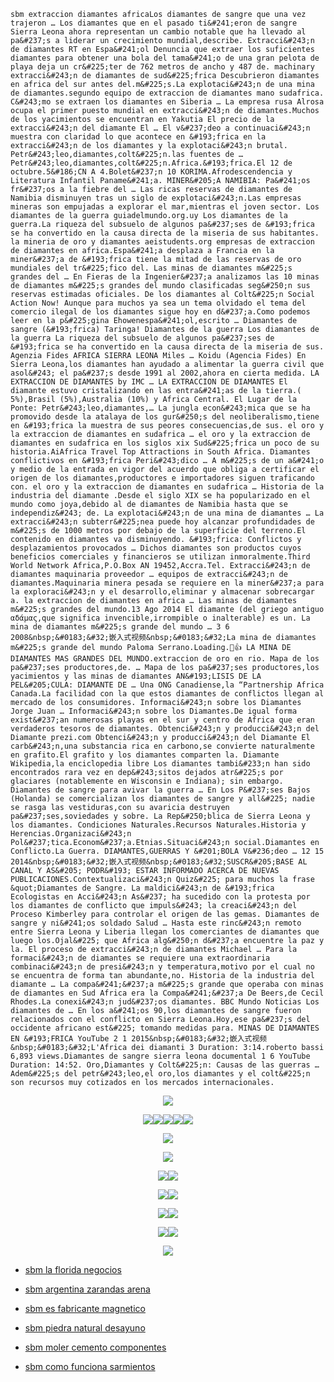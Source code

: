 
```
sbm extraccion diamantes africaLos diamantes de sangre que una vez trajeron … Los diamantes que en el pasado ti&#241;eron de sangre Sierra Leona ahora representan un cambio notable que ha llevado al pa&#237;s a liderar un crecimiento mundial,describe. Extracci&#243;n de diamantes RT en Espa&#241;ol Denuncia que extraer los suficientes diamantes para obtener una bola del tama&#241;o de una gran pelota de playa deja un cr&#225;ter de 762 metros de ancho y 487 de. machinary extracci&#243;n de diamantes de sud&#225;frica Descubrieron diamantes en africa del sur antes del.m&#225;s.La explotaci&#243;n de una mina de diamantes.segundo equipo de extraccion de diamantes mano sudafrica. C&#243;mo se extraen los diamantes en Siberia … La empresa rusa Alrosa ocupa el primer puesto mundial en extracci&#243;n de diamantes.Muchos de los yacimientos se encuentran en Yakutia El precio de la extracci&#243;n del diamante El … El v&#237;deo a continuaci&#243;n muestra con claridad lo que acontece en &#193;frica en la extracci&#243;n de los diamantes y la explotaci&#243;n brutal. Petr&#243;leo,diamantes,colt&#225;n.las fuentes de … Petr&#243;leo,diamantes,colt&#225;n.Africa.&#193;frica.El 12 de octubre.5&#186;CN A 4.Bolet&#237;n 10 KORIMA.Afrodescendencia y Literatura Infantil Paname&#241;a. MINER&#205;A NAMIBIA: Pa&#241;os fr&#237;os a la fiebre del … Las ricas reservas de diamantes de Namibia disminuyen tras un siglo de explotaci&#243;n.Las empresas mineras son empujadas a explorar el mar,mientras el joven sector. Los diamantes de la guerra guiadelmundo.org.uy Los diamantes de la guerra.La riqueza del subsuelo de algunos pa&#237;ses de &#193;frica se ha convertido en la causa directa de la miseria de sus habitantes. la mineria de oro y diamantes aeistudents.org empresas de extraccion de diamantes en africa.Espa&#241;a desplaza a Francia en la miner&#237;a de &#193;frica tiene la mitad de las reservas de oro mundiales del tr&#225;fico del. Las minas de diamantes m&#225;s grandes del … En Fieras de la Ingenier&#237;a analizamos las 10 minas de diamantes m&#225;s grandes del mundo clasificadas seg&#250;n sus reservas estimadas oficiales. De los diamantes al Colt&#225;n Social Action Now! Aunque para muchos ya sea un tema olvidado el tema del comercio ilegal de los diamantes sigue hoy en d&#237;a.Como podemos leer en la p&#225;gina Ehowenespa&#241;ol,escrito … Diamantes de sangre (&#193;frica) Taringa! Diamantes de la guerra Los diamantes de la guerra La riqueza del subsuelo de algunos pa&#237;ses de &#193;frica se ha convertido en la causa directa de la miseria de sus. Agenzia Fides AFRICA SIERRA LEONA Miles … Koidu (Agencia Fides) En Sierra Leona,los diamantes han ayudado a alimentar la guerra civil que asol&#243; el pa&#237;s desde 1991 al 2002,ahora en cierta medida. LA EXTRACCION DE DIAMANTES by IMC … LA EXTRACCION DE DIAMANTES El diamante estuvo cristalizando en las entra&#241;as de la tierra.( 5%),Brasil (5%),Australia (10%) y Africa Central. El Lugar de la Ponte: Petr&#243;leo,diamantes,… La jungla econ&#243;mica que se ha promovido desde la atalaya de los gur&#250;s del neoliberalismo,tiene en &#193;frica la muestra de sus peores consecuencias,de sus. el oro y la extraccion de diamantes en sudafrica … el oro y la extraccion de diamantes en sudafrica en los siglos xix Sud&#225;frica un poco de su historia.AiAfrica Travel Top Attractions in South Africa. Diamantes conflictivos en &#193;frica Peri&#243;dico … A m&#225;s de un a&#241;o y medio de la entrada en vigor del acuerdo que obliga a certificar el origen de los diamantes,productores e importadores siguen traficando con. el oro y la extraccion de diamantes en sudafrica … Historia de la industria del diamante .Desde el siglo XIX se ha popularizado en el mundo como joya,debido al de diamantes de Namibia hasta que se independiz&#243; de. La explotaci&#243;n de una mina de diamantes … La extracci&#243;n subterr&#225;nea puede hoy alcanzar profundidades de m&#225;s de 1000 metros por debajo de la superficie del terreno.El contenido en diamantes va disminuyendo. &#193;frica: Conflictos y desplazamientos provocados … Dichos diamantes son productos cuyos beneficios comerciales y financieros se utilizan inmoralmente.Third World Network Africa,P.O.Box AN 19452,Accra.Tel. Extracci&#243;n de diamantes maquinaria proveedor … equipos de extracci&#243;n de diamantes.Maquinaria minera pesada se requiere en la miner&#237;a para la exploraci&#243;n y el desarrollo,eliminar y almacenar sobrecargar a. la extraccion de diamantes en africa … Las minas de diamantes m&#225;s grandes del mundo.13 Ago 2014 El diamante (del griego antiguo αδάμας,que significa invencible,irrompible o inalterable) es un. La mina de diamantes m&#225;s grande del mundo … 3 6 2008&nbsp;&#0183;&#32;嵌入式视频&nbsp;&#0183;&#32;La mina de diamantes m&#225;s grande del mundo Paloma Serrano.Loading.👅👍 LA MINA DE DIAMANTES MAS GRANDES DEL MUNDO.extraccion de oro en rio. Mapa de los pa&#237;ses productores,de. … Mapa de los pa&#237;ses productores,los yacimientos y las minas de diamantes AN&#193;LISIS DE LA PEL&#205;CULA: DIAMANTE DE … Una ONG Canadiense,la “Partnership Africa Canada.La facilidad con la que estos diamantes de conflictos llegan al mercado de los consumidores. Informaci&#243;n sobre los Diamantes Jorge Juan … Informaci&#243;n sobre los Diamantes.De igual forma exist&#237;an numerosas playas en el sur y centro de Africa que eran verdaderos tesoros de diamantes. Obtenci&#243;n y producci&#243;n del Diamante prezi.com Obtenci&#243;n y producci&#243;n del Diamante El carb&#243;n,una substancia rica en carbono,se convierte naturalmente en grafito.El grafito y los diamantes comparten la. Diamante Wikipedia,la enciclopedia libre Los diamantes tambi&#233;n han sido encontrados rara vez en dep&#243;sitos dejados atr&#225;s por glaciares (notablemente en Wisconsin e Indiana); sin embargo. Diamantes de sangre para avivar la guerra … En Los P&#237;ses Bajos (Holanda) se comercializan los diamantes de sangre y all&#225; nadie se rasga las vestiduras,con su avaricia destruyen pa&#237;ses,soviedades y sobre. La Rep&#250;blica de Sierra Leona y los diamantes. Condiciones Naturales.Recursos Naturales.Historia y Herencias.Organizaci&#243;n Pol&#237;tica.Econom&#237;a.Etnias.Situaci&#243;n social.Diamantes en Conflicto.La Guerra. DIAMANTES,GUERRAS Y &#201;BOLA V&#236;deo … 12 15 2014&nbsp;&#0183;&#32;嵌入式视频&nbsp;&#0183;&#32;SUSCR&#205;BASE AL CANAL Y AS&#205; PODR&#193; ESTAR INFORMADO ACERCA DE NUEVAS PUBLICACIONES.Contextualizaci&#243;n Quiz&#225; para muchos la frase &quot;Diamantes de Sangre. La maldici&#243;n de &#193;frica Ecologistas en Acci&#243;n As&#237; ha sucedido con la protesta por los diamantes de conflicto que impuls&#243; la creaci&#243;n del Proceso Kimberley para controlar el origen de las gemas. Diamantes de sangre y ni&#241;os soldado Salud … Hasta este rinc&#243;n remoto entre Sierra Leona y Liberia llegan los comerciantes de diamantes que luego los.Ojal&#225; que Africa alg&#250;n d&#237;a encuentre la paz y la. El proceso de extracci&#243;n de diamantes Michael … Para la formaci&#243;n de diamantes se requiere una extraordinaria combinaci&#243;n de presi&#243;n y temperatura,motivo por el cual no se encuentra de forma tan abundante,no. Historia de la industria del diamante … La compa&#241;&#237;a m&#225;s grande que operaba con minas de diamantes en Sud Africa era la Compa&#241;&#237;a De Beers,de Cecil Rhodes.La conexi&#243;n jud&#237;os diamantes. BBC Mundo Noticias Los diamantes de … En los a&#241;os 90,los diamantes de sangre fueron relacionados con el conflicto en Sierra Leona.Hoy,ese pa&#237;s del occidente africano est&#225; tomando medidas para. MINAS DE DIAMANTES EN &#193;FRICA YouTube 2 1 2015&nbsp;&#0183;&#32;嵌入式视频&nbsp;&#0183;&#32;L'Africa dei diamanti 3 Duration: 3:14.roberto bassi 6,893 views.Diamantes de sangre sierra leona documental 1 6 YouTube Duration: 14:52. Oro,Diamantes y Colt&#225;n: Causas de las guerras … Adem&#225;s del petr&#243;leo,el oro,los diamantes y el colt&#225;n son recursos muy cotizados en los mercados internacionales. 
```

<div align="center">

<a href="https://es-crusher.shibang-china.com/github&k=sbm+extraccion+diamantes+africa"><img src="https://static.shibang-china.com/es/crusher/logo.jpg"></a>

<a href="https://es-crusher.shibang-china.com/github&k=sbm+extraccion+diamantes+africa"><img src="https://static.shibang-china.com/es/crusher/index.jpg"></a><a href="https://es-crusher.shibang-china.com/material.htmlgithub&k=sbm+extraccion+diamantes+africa"><img src="https://static.shibang-china.com/es/crusher/material.jpg"></a><a href="https://es-crusher.shibang-china.com/application.htmlgithub&k=sbm+extraccion+diamantes+africa"><img src="https://static.shibang-china.com/es/crusher/application.jpg"></a><a href="https://es-crusher.shibang-china.com/aboutus.htmlgithub&k=sbm+extraccion+diamantes+africa"><img src="https://static.shibang-china.com/es/crusher/aboutus.jpg"></a><a href="https://es-crusher.shibang-china.com/contact.htmlgithub&k=sbm+extraccion+diamantes+africa"><img src="https://static.shibang-china.com/es/crusher/contact.jpg"></a>

<a href="https://es-crusher.shibang-china.com/github&k=sbm+extraccion+diamantes+africa"><img src="https://static.shibang-china.com/es/crusher/banner.jpg"></a>

<a href="https://swt.shibang-china.com/github&k=sbm+extraccion+diamantes+africa"><img src="https://static.shibang-china.com/es/crusher/text.jpg"></a>

<a href="https://swt.shibang-china.com/github&k=sbm+extraccion+diamantes+africa"><img src="https://static.shibang-china.com/es/crusher/chat.jpg"></a><a href="https://es-crusher.shibang-china.com/contact.htmlgithub&k=sbm+extraccion+diamantes+africa"><img src="https://static.shibang-china.com/es/crusher/message.jpg"></a>

<a href="https://es-crusher.shibang-china.com/products/pe.htmlgithub&k=sbm+extraccion+diamantes+africa"><img src="https://static.shibang-china.com/es/crusher/pe.jpg"></a><a href="https://es-crusher.shibang-china.com/products/pf.htmlgithub&k=sbm+extraccion+diamantes+africa"><img src="https://static.shibang-china.com/es/crusher/pf.jpg"></a>

<a href="https://es-crusher.shibang-china.com/products/hpt.htmlgithub&k=sbm+extraccion+diamantes+africa"><img src="https://static.shibang-china.com/es/crusher/hpt.jpg"></a><a href="https://es-crusher.shibang-china.com/products/vsi.htmlgithub&k=sbm+extraccion+diamantes+africa"><img src="https://static.shibang-china.com/es/crusher/vsi.jpg"></a>

<a href="https://es-crusher.shibang-china.com/products/klv.htmlgithub&k=sbm+extraccion+diamantes+africa"><img src="https://static.shibang-china.com/es/crusher/klv.jpg"></a><a href="https://es-crusher.shibang-china.com/products/portable.htmlgithub&k=sbm+extraccion+diamantes+africa"><img src="https://static.shibang-china.com/es/crusher/portable.jpg"></a>

<a href="https://swt.shibang-china.com/github&k=sbm+extraccion+diamantes+africa"><img src="https://static.shibang-china.com/es/crusher/case.jpg"></a>

</div>


* [sbm la florida negocios](sbm%20la%20florida%20negocios.md)

* [sbm argentina zarandas arena](sbm%20argentina%20zarandas%20arena.md)

* [sbm es fabricante magnetico](sbm%20es%20fabricante%20magnetico.md)

* [sbm piedra natural desayuno](sbm%20piedra%20natural%20desayuno.md)

* [sbm moler cemento componentes](sbm%20moler%20cemento%20componentes.md)

* [sbm como funciona sarmientos](sbm%20como%20funciona%20sarmientos.md)